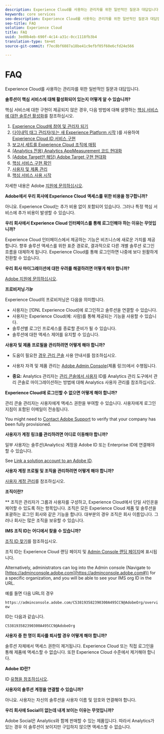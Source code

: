 ```yaml
---
description: Experience Cloud를 사용하는 관리자를 위한 일반적인 질문과 대답입니다.
keywords: core services
seo-description: Experience Cloud를 사용하는 관리자를 위한 일반적인 질문과 대답입니다.
seo-title: FAQ
solution: Experience Cloud
title: FAQ
uuid: 3ed0b4eb-690f-4c14-a31c-0cc1118fb3b4
translation-type: tm+mt
source-git-commit: f7ec8bf6087a18be41c9efbf05f60e6cfd24e566

---
```



# FAQ

Experience Cloud를 사용하는 관리자를 위한 일반적인 질문과 대답입니다.

**솔루션이 핵심 서비스에 대해 활성화되어 있는지 어떻게 알 수 있습니까?**

핵심 서비스에 대한 구현이 제공되지 않은 경우, 다음 방법에 대해 설명하는 [핵심 서비스에 대한 솔루션 활성화](../core-services/core-services.md#concept_07ED1D5C64234E77976E6D572E78FB9C)를 참조하십시오.

1. [Experience Cloud에 참여 및 관리자 되기](../core-services/core-services.md#section_2423F0BD3DF642658103310EE5EA6154)
1. [다이내믹 태그 관리자(또는 새 Experience Platform 시작](../core-services/core-services.md#section_3C9F6DF37C654D939625BB4D485E4354) )를 사용하여 [Experience Cloud ID 서비스 구현](https://docs.adobe.com/content/help/en/launch/using/intro/get-started/quick-start.html)
1. [보고서 세트를 Experience Cloud 조직에 매핑](../core-services/core-services.md#concept_apg_zq2_rw)
1. [(Analytics 전용) Analytics AppMeasurement 코드 현대화](../core-services/core-services.md#section_1798D9D0F05C47E29816AC4EEB9A0913)
1. [(Adobe Target만 해당) Adobe Target 구현 현대화](../core-services/core-services.md#section_C2F4493C7A36406DAE2266B429A4BD24)
1. [핵심 서비스 구현 확인](../core-services/core-services.md#section_E641782A0F4F44AF8C9C91216BE330D5)
1. [사용자 및 제품 관리](../core-services/core-services.md#section_B6E95F4E0E12483CB9DA99CBC0C5A4AF)
1. [핵심 서비스 사용 시작](../core-services/core-services.md#section_960C06093623462E8EA247B3E97274A1)

자세한 내용은 Adobe [지원에 문의하십시오](https://helpx.adobe.com/marketing-cloud/contact-support.html).

**Adobe에서 우리 회사에 Experience Cloud 액세스를 위한 비용을 청구합니까?**

아니요. Experience Cloud는 추가 비용 없이 포함되어 있습니다. 그러나 특정 핵심 서비스에 추가 비용이 발생할 수 있습니다.

**우리 회사에서 Experience Cloud 인터페이스를 통해 로그인해야 하는 이유는 무엇입니까?**

Experience Cloud 인터페이스에서 제공하는 기능은 비즈니스에 새로운 가치를 제공합니다. 향후 솔루션 액세스를 위한 표준 경로로, 결과적으로 다른 개별 솔루션 로그인 흐름을 대체하게 됩니다. Experience Cloud를 통해 로그인하면 나중에 보다 원활하게 전환할 수 있습니다.

**우리 회사 마이그레이션에 대한 우려를 해결하려면 어떻게 해야 합니까?**

[Adobe 지원에 문의하십시오](https://helpx.adobe.com/marketing-cloud/contact-support.html).

**프로비저닝&#x200B;_기능_**

Experience Cloud의 프로비저닝은 다음을 의미합니다.

* 사용자는 [!DNL Experience Cloud]에 로그인하고 솔루션을 연결할 수 있습니다.
* 사용자는 Experience Cloud(예: 사람)를 통해 제공되는 기능을 사용할 수 있습니다.
* 솔루션별 로그인 프로세스를 종료할 준비가 될 수 있습니다.
* 솔루션에 대한 액세스 제어를 유지할 수 있습니다.

**사용자 및 제품 프로필을 관리하려면 어떻게 해야 합니까?**

* 도움이 필요한 [경우 관리 콘솔](https://helpx.adobe.com/enterprise/administering/user-guide.html) 사용 안내서를 참조하십시오.

* 사용자 자격 및 제품 관리는 [Adobe Admin Console](https://adminconsole.adobe.com/enterprise)(제품 링크)에서 수행됩니다.

* **중요:** Analytics 관리자는 [관리 콘솔에서 사용자](https://docs.adobe.com/content/help/en/analytics/admin/user-product-management/user-management/migrate-users/c-migration-tool.html) ID를 Analytics 관리 도구에서 관리 콘솔로 마이그레이션하는 방법에 대해 Analytics 사용자 관리를 참조하십시오.

**Experience Cloud에 로그인할 수 없으면 어떻게 해야 합니까?**

관리 콘솔 관리자는 사용자에게 액세스 권한을 부여할 수 있습니다. 사용자에게 로그인 지침이 포함된 이메일이 전송됩니다.

You might need to [Contact Adobe Support](https://helpx.adobe.com/marketing-cloud/contact-support.html) to verify that your company has been fully provisioned.

**사용자가 계정 링크를 관리하려면 어디로 이동해야 합니까?**

일부 사용자는 솔루션(Analytics) 계정을 Adobe ID 또는 Enterprise ID에 연결해야 할 수 있습니다.

See [Link a solution account to an Adobe ID](../admin-getting-started/organizations.md#task_FD389E78640848919E247AC5E95B8369).

**사용자 계정 프로필 및 조직을 관리하려면 어떻게 해야 합니까?**

[사용자 계정 관리](../admin-getting-started/organizations.md#topic_C31CB834F109465A82ED57FF0563B3F1)를 참조하십시오.

**조직이란?**

** 조직은 관리자가 그룹과 사용자를 구성하고, Experience Cloud에서 단일 사인온을 제어할 수 있도록 하는 항목입니다. 조직은 모든 Experience Cloud 제품 및 솔루션을 포괄하는 로그인 회사와 같은 기능을 합니다. 대부분의 경우 조직은 회사 이름입니다. 그러나 회사는 많은 조직을 보유할 수 있습니다.

**IMS 조직 ID는 어디에서 찾을 수 있습니까?**

[조직 ID 찾기](organizations.md)를 참조하십시오.

조직 ID는 Experience Cloud 랜딩 페이지 및 [Admin Console 랜딩 페이지](https://adminconsole.adobe.com)에 표시됩니다.

Alternatively, administrators can log into the Admin console (Navigate to [https://adminconsole.adobe.com](https://adminconsole.adobe.com#)) for a specific organization, and you will be able to see your IMS org ID in the URL.

예를 들면 다음 URL의 경우

`https://adminconsole.adobe.com/C538193582390300A495CC9@AdobeOrg/overview`

ID는 다음과 같습니다.

`C538193582390300A495CC9@AdobeOrg`

**사용자 중 한 명이 회사를 퇴사할 경우 어떻게 해야 합니까?**

솔루션 자체에서 액세스 권한이 제거됩니다. Experience Cloud 또는 직접 로그인을 통해 제품에 액세스할 수 없습니다. 또한 Experience Cloud 수준에서 제거해야 합니다.

**Adobe ID란?**

ID [유형을 참조하십시오](https://helpx.adobe.com/enterprise/help/identity.html).

**사용자의 솔루션 계정을 연결할 수 있습니까?**

아니요. 사용자는 자신의 솔루션을 사용자 이름 및 암호와 연결해야 합니다.

**우리 회사에 Social이 없는데 내게 보이는 이유는 무엇입니까?**

Adobe Social은 Analytics와 함께 판매할 수 있는 제품입니다. 따라서 Analytics가 있는 경우 이 솔루션이 보이지만 구입하지 않으면 액세스할 수 없습니다.